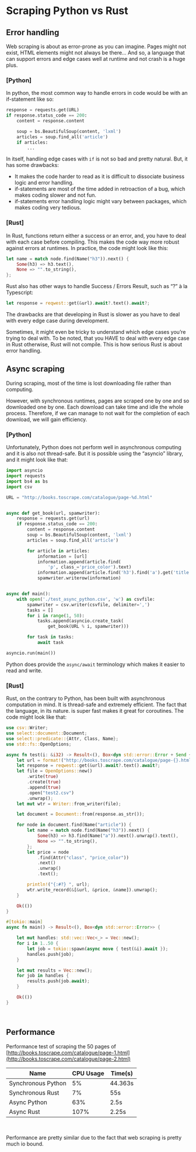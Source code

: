 # Scraping Python vs Rust

## Error handling

Web scraping is about as error-prone as you can imagine. Pages might not exist, HTML elements might not always be there… And so, a language that can support errors and edge cases well at runtime and not crash is a huge plus.

### \[Python\]

In python, the most common way to handle errors in code would be with an if-statement like so:

```python
response = requests.get(URL)
if response.status_code == 200:
    content = response.content

    soup = bs.BeautifulSoup(content, 'lxml')
    articles = soup.find_all('article')
    if articles:
        ...
```

In itself, handling edge cases with  `if`  is not so bad and pretty natural. But, it has some drawbacks:

* It makes the code harder to read as it is difficult to dissociate business logic and error handling.
* if-statements are most of the time added in retroaction of a bug, which makes coding slower and not fun.
* if-statements error handling logic might vary between packages, which makes coding very tedious.

### \[Rust\]

In Rust, functions return either a success or an error, and, you have to deal with each case before compiling. This makes the code way more robust against errors at runtimes. In practice, the code might look like this:

```rust
let name = match node.find(Name("h3")).next() {
    Some(h3) => h3.text(),
    None => "".to_string(),
};
```

Rust also has other ways to handle Success / Errors Result, such as “?” à la Typescript:

```rust
let response = reqwest::get(&url).await?.text().await?;
```

The drawbacks are that developing in Rust is slower as you have to deal with every edge case during development.

Sometimes, it might even be tricky to understand which edge cases you’re trying to deal with. To be noted, that you HAVE to deal with every edge case in Rust otherwise, Rust will not compile. This is how serious Rust is about error handling.

## Async scraping

During scraping, most of the time is lost downloading file rather than computing.

However, with synchronous runtimes, pages are scraped one by one and so downloaded one by one. Each download can take time and idle the whole process. Therefore, if we can manage to not wait for the completion of each download, we will gain efficiency.

### \[Python\]

Unfortunately, Python does not perform well in asynchronous computing and it is also not thread-safe. But it is possible using the “asyncio” library, and it might look like that:

```python
import asyncio
import requests
import bs4 as bs
import csv

URL = "http://books.toscrape.com/catalogue/page-%d.html"


async def get_book(url, spamwriter):
    response = requests.get(url)
    if response.status_code == 200:
        content = response.content
        soup = bs.BeautifulSoup(content, 'lxml')
        articles = soup.find_all('article')

        for article in articles:
            information = [url]
            information.append(article.find(
                'p', class_='price_color').text)
            information.append(article.find('h3').find('a').get('title'))
            spamwriter.writerow(information)


async def main():
    with open('./test_async_python.csv', 'w') as csvfile:
        spamwriter = csv.writer(csvfile, delimiter=',')
        tasks = []
        for i in range(1, 50):
            tasks.append(asyncio.create_task(
                get_book(URL % i, spamwriter)))

        for task in tasks:
            await task

asyncio.run(main())
```

Python does provide the `async/await` terminology which makes it easier to read and write.

### \[Rust\]

Rust, on the contrary to Python, has been built with asynchronous computation in mind. It is thread-safe and extremely efficient. The fact that the language, in its nature. is super fast makes it great for coroutines. The code might look like that:

```rust
use csv::Writer;
use select::document::Document;
use select::predicate::{Attr, Class, Name};
use std::fs::OpenOptions;

async fn test(i: &i32) -> Result<(), Box<dyn std::error::Error + Send + Sync>> {
    let url = format!("http://books.toscrape.com/catalogue/page-{}.html", i);
    let response = reqwest::get(&url).await?.text().await?;
    let file = OpenOptions::new()
        .write(true)
        .create(true)
        .append(true)
        .open("test2.csv")
        .unwrap();
    let mut wtr = Writer::from_writer(file);

    let document = Document::from(response.as_str());

    for node in document.find(Name("article")) {
        let name = match node.find(Name("h3")).next() {
            Some(h3) => h3.find(Name("a")).next().unwrap().text(),
            None => "".to_string(),
        };
        let price = node
            .find(Attr("class", "price_color"))
            .next()
            .unwrap()
            .text();

        println!("{:#?} ", url);
        wtr.write_record(&[&url, &price, &name]).unwrap();
    }

    Ok(())
}

#[tokio::main]
async fn main() -> Result<(), Box<dyn std::error::Error>> {

    let mut handles: std::vec::Vec<_> = Vec::new();
    for i in 1..50 {
        let job = tokio::spawn(async move { test(&i).await });
        handles.push(job);
    }

    let mut results = Vec::new();
    for job in handles {
        results.push(job.await);
    }

    Ok(())
}
```

‌

## Performance

Performance test of scraping the 50 pages of [http://books.toscrape.com/catalogue/page-1.html](http://books.toscrape.com/catalogue/page-2.html)

|Name |CPU Usage |Time\(s\) |
| --- | --- | --- |
|Synchronous Python |5% |44.363s |
|Synchronous Rust |7% |55s |
|Async Python |63% |2.5s |
|Async Rust |107% |2.25s |

‌

Performance are pretty similar due to the fact that web scraping is pretty much io bound.
